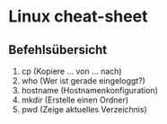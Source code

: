# Linux cheat-sheet

## Befehlsübersicht

1. cp <von> <nach> (Kopiere ... von ... nach)
2. who (Wer ist gerade eingeloggt?)
3. hostname (Hostnamenkonfiguration)
4. mkdir <ordnername> (Erstelle einen Ordner)
5. pwd (Zeige aktuelles Verzeichnis)
